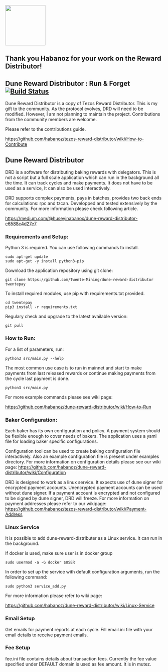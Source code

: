 
<img src="https://raw.githubusercontent.com/habanoz/trd-art/master/logo-narrow/trd_512__1.png" width="128" />


 ## Thank you Habanoz for your work on the Reward Distributor!


## Dune Reward Distributor : Run & Forget [![Build Status](https://travis-ci.com/habanoz/dune-reward-distributor.svg?branch=development)](https://travis-ci.com/habanoz/dune-reward-distributor)

Dune Reward Distributor is a copy of Tezos Reward Distributor. This is my gift to the community. As the protocol evolves, DRD will need to be modified. However, I am not planning to maintain the project. Contributions from the community members are welcome.

Please refer to the contributions guide.

https://github.com/habanoz/tezos-reward-distributor/wiki/How-to-Contribute

## Dune Reward Distributor
DRD is a software for distributing baking rewards with delegators. This is not a script but a full scale application which can run in the background all the time. It can track cycles and make payments. It does not have to be used as a service, It can also be used interactively.

DRD supports complex payments, pays in batches, provides two back ends for calculations: rpc and tzcan. Developped and tested extensively by the community. For more information please check following article.

https://medium.com/@huseyinabanox/dune-reward-distributor-e6588c4d27e7


### Requirements and Setup:

Python 3 is required. You can use following commands to install.

```
sudo apt-get update
sudo apt-get -y install python3-pip
```

Download the application repository using git clone:

```
git clone https://github.com/Twente-Mining/dune-reward-distributor twentepay
```

To install required modules, use pip with requirements.txt provided.

```
cd twentepay
pip3 install -r requirements.txt
```

Regulary check and upgrade to the latest available version:

```
git pull
```

### How to Run:

For a list of parameters, run:

```
python3 src/main.py --help
```

The most common use case is to run in mainnet and start to make payments from last released rewards or continue making payments from the cycle last payment is done.

```
python3 src/main.py
```

For more example commands please see wiki page:

https://github.com/habanoz/dune-reward-distributor/wiki/How-to-Run


### Baker Configuration:

Each baker has its own configuration and policy. A payment system should be flexible enough to cover needs of bakers. The application uses a yaml file for loading baker specific configurations.

Configuration tool can be used to create baking configuration file interactively. Also an example configuration file is present under examples directory. For more information on configuration details please see our wiki page:
https://github.com/habanoz/dune-reward-distributor/wiki/Configuration

DRD is designed to work as a linux service. It expects use of dune signer for encrypted payment accounts. Unencrypted payment accounts can be used without dune signer. If a payment account is encrypted and not configured to be signed by dune signer, DRD will freeze. For more information on payment addresses please refer to our wikipage:
https://github.com/habanoz/tezos-reward-distributor/wiki/Payment-Address

### Linux Service

It is possible to add dune-reward-distributer as a Linux service. It can run in the background.

If docker is used, make sure user is in docker group
```
sudo usermod -a -G docker $USER
```

In order to set up the service with default configuration arguments, run the following command:

```
sudo python3 service_add.py
```

For more information please refer to wiki page:

https://github.com/habanoz/dune-reward-distributor/wiki/Linux-Service


### Email Setup

Get emails for payment reports at each cycle. Fill email.ini file with your email details to receive payment emails.

### Fee Setup

fee.ini file contains details about transaction fees. Currently the fee value specified under DEFAULT domain is used as fee amount. It is in mutez.
